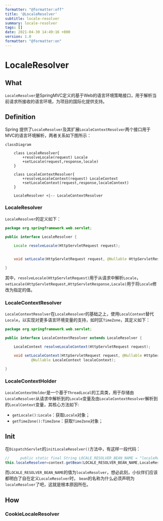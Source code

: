 ```yaml
---
formatter: "@formatter:off"
title: '@LocaleResolver'
subtitle: locale-resolver 
summary: locale-resolver 
tags: [] 
date: 2021-04-30 14:49:16 +800 
version: 1.0
formatter: "@formatter:on"
---
```


# LocaleResolver

## What

`LocaleResolver`是SpringMVC定义的基于Web的语言环境策略接口，用于解析当前请求所接收的语言环境，为项目的国际化提供支持。

## Definition

Spring 提供了`LocaleResolver`及其扩展`LocaleContextResolver`两个接口用于MVC的语言环境解析，两者关系如下图所示：

```mermaid
classDiagram

	class LocaleResolver{
		+resolveLocale(request) Locale
		+setLocale(request,response,locale)
	}
	
	class LocaleContextResolver{
		+resolveLocaleContext(request) LocaleContext
		+setLocaleContext(request,response,localeContext)
	}

	LocaleResolver <|-- LocaleContextResolver
```



### LocaleResolver

`LocaleResolver`的定义如下：

```java
package org.springframework.web.servlet;

public interface LocaleResolver {
    
    Locale resolveLocale(HttpServletRequest request);

    
    void setLocale(HttpServletRequest request, @Nullable HttpServletResponse response, @Nullable Locale locale);

}
```

其中，`resolveLocale(HttpServletRequest)`用于从请求中解析`Locale`，`setLocale(HttpServletRequest,HttpServletResponse,Locale)`用于将`Locale`修改为指定的值。

### LocaleContextResolver

`LocaleContextResolver`在`LocaleResolver`的基础之上，使用`LocalContext`替代`Locale`，以实现对更多语言环境变量的支持，如时区`TimeZone`，其定义如下：

```java
package org.springframework.web.servlet;

public interface LocaleContextResolver extends LocaleResolver {

	LocaleContext resolveLocaleContext(HttpServletRequest request);

	void setLocaleContext(HttpServletRequest request, @Nullable HttpServletResponse response,
			@Nullable LocaleContext localeContext);

}
```

### LocaleContextHolder

`LocaleContextHolder`是一个基于`ThreadLocal`的工具类，用于存储由`LocaleResolver`从请求中解析到的`Locale`变量及由`LocaleContextResolver`解析到的`LocalContext`变量，其核心方法如下:

* `getLocale():Locale`：获取`Locale`对象；
* `getTimeZone():TimeZone`：获取`TimeZone`对象；

## Init

在`DispatchServlet`的`initLocaleResolver()`方法中，有这样一段代码：

```java
//     public static final String LOCALE_RESOLVER_BEAN_NAME = "localeResolver";
this.localeResolver=context.getBean(LOCALE_RESOLVER_BEAN_NAME,LocaleResolver.class);
```

而`LOCALE_RESOLVER_BEAN_NAME`的值为`localeResolver`，想必此刻，小伙伴们应该都明白了自在定义`LocaleResolver`时，
`bean`的名称为什么必须声明为`localeResolver`了吧，这就是根本原因所在。

## How

### CookieLocaleResolver
